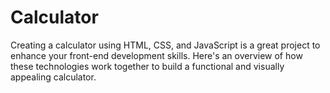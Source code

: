 # Calculator
Creating a calculator using HTML, CSS, and JavaScript is a great project to enhance your front-end development skills. Here's an overview of how these technologies work together to build a functional and visually appealing calculator.

